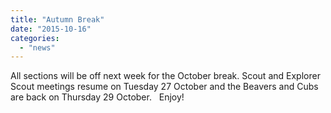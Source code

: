 ```yaml
---
title: "Autumn Break"
date: "2015-10-16"
categories: 
  - "news"
---
```


All sections will be off next week for the October break. Scout and Explorer Scout meetings resume on Tuesday 27 October and the Beavers and Cubs are back on Thursday 29 October.   Enjoy!

